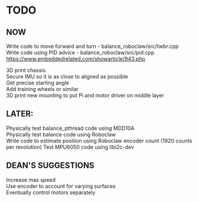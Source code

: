# TODO

## NOW
Write code to move forward and turn - balance_roboclaw/src/twbr.cpp 
Write code using PID advice - balance_roboclaw/src/pid.cpp
	https://www.embeddedrelated.com/showarticle/943.php


3D print chassis  
	Secure IMU so it is as close to aligned as possible  
		Get precise starting angle  
	Add training wheels or similar  
	3D print new mounting to put Pi and motor driver on middle layer  


## LATER:
Physically test balance_pthread code using MDD10A  
Physically test balance code using Roboclaw  
Write code to estimate position using Roboclaw encoder count (1920 counts per revolution)
Test MPU6050 code using libi2c-dev



## DEAN'S SUGGESTIONS
Increase max speed  
Use encoder to account for varying surfaces  
Eventually control motors separately  

